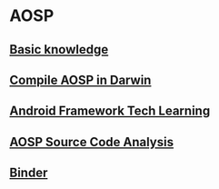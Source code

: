 # AOSP

<!-- 每一个链接必须从根目录开始，其次后面必须以 / 结尾，例如你必须写 aosp/base/ 而不是 aosp/base  -->
## [Basic knowledge](aosp/base/)

## [Compile AOSP in Darwin](aosp/compile/)

## [Android Framework Tech Learning](http://ahaoframework.tech/)

## [AOSP Source Code Analysis](aosp/source/)

## [Binder](aosp/binder/)
